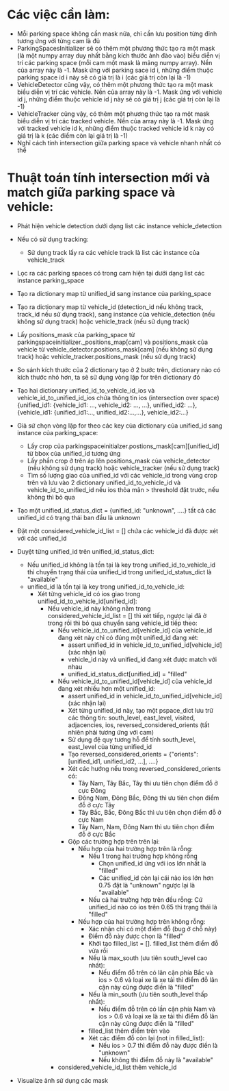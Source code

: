 # Các việc cần làm:
* Mỗi parking space không cần mask nữa, chỉ cần lưu position từng đỉnh tương ứng với từng cam là đủ
* ParkingSpacesInitializer sẽ có thêm một phương thức tạo ra một mask (là một numpy array duy nhất bằng kích thước ảnh đào vào) biểu diễn vị trí các parking space (mỗi cam một mask là mảng numpy array).
Nền của array này là -1. Mask ứng với parking sace id i, những điểm thuộc parking space id i này sẽ có giá trị là i (các giá trị còn lại là -1)
* VehicleDetector cũng vậy, có thêm một phương thức tạo ra một mask biểu diễn vị trí các vehicle. Nền của array này là -1. Mask ứng với vehicle id j, những điểm thuộc vehicle id j này sẽ có giá trị j (các giá trị còn lại là -1)
* VehicleTracker cũng vậy, có thêm một phương thức tạo ra một mask biểu diễn vị trí các tracked vehicle. Nền của array này là -1. Mask ứng với tracked vehicle id k, những điểm thuộc tracked vehicle id k này có giá trị là k (các điểm còn lại giá trị là -1)
* Nghĩ cách tính intersection giữa parking space và vehicle nhanh nhất có thể

# Thuật toán tính intersection mới và match giữa parking space và vehicle:

* Phát hiện vehicle detection dưới dạng list các instance vehicle_detection
* Nếu có sử dụng tracking:
    * Sử dụng track lấy ra các vehicle track là list các instance của vehicle_track
* Lọc ra các parking spaces có trong cam hiện tại dưới dạng list các instance parking_space
* Tạo ra dictionary map từ unified_id sang instance của parking_space
* Tạo ra dictionary map từ vehicle_id (detection_id nếu không track, track_id nếu sử dụng track),
sang instance của vehicle_detection (nếu không sử dụng track) hoặc vehicle_track (nếu sử dụng track)
* Lấy positions_mask của parking_space từ parkingspaceinitializer._positions_map[cam] và positions_mask của vehicle từ vehicle_detector.positions_mask[cam] (nếu không sử dụng track) hoặc
vehicle_tracker.positions_mask (nếu sử dụng track)
* So sánh kích thước của 2 dictionary tạo ở 2 bước trên, dictionary nào có kích thước nhỏ hơn,
ta sẽ sử dụng vòng lặp for trên dictionary đó
* Tạo hai dictionary unified_id_to_vehicle_id_ios và vehicle_id_to_unified_id_ios chứa thông tin ios (intersection over space) {unified_id1: {vehicle_id1: ..., vehicle_id2: ..., ...}, unified_id2: ...}, {vehicle_id1: {unified_id1:..., unified_id2:...,...}, vehicle_id2:...}
* Giả sử chọn vòng lặp for theo các key của dictionary của unified_id sang instance của parking_space:
    * Lấy crop của parkingspaceinitialzer.postions_mask[cam][unified_id] từ bbox của unified_id tương ứng
    * Lấy phần crop ở trên áp lên positions_mask của vehicle_detector (nếu không sử dụng track) hoặc vehicle_tracker (nếu sử dụng track)
    * Tìm số lượng giao của unified_id với các vehicle_id trong vùng crop trên và lưu vào 2 dictionary unified_id_to_vehicle_id và vehicle_id_to_unified_id nếu ios thỏa mãn > threshold đặt trước, nếu không thì bỏ qua
* Tạo một unified_id_status_dict = {unified_id: "unknown", ....} tất cả các unified_id có trạng thái ban đầu là unknown
* Đặt một considered_vehicle_id_list = [] chứa các vehicle_id đã được xét với các unified_id
* Duyệt từng unified_id trên unified_id_status_dict:
    * Nếu unified_id không là tồn tại là key trong unified_id_to_vehicle_id thì chuyển trạng thái của unified_id trong
    unified_id_status_dict là "available"
    * unified_id là tồn tại là key trong unified_id_to_vehicle_id:
        * Xét từng vehicle_id có ios giao trong unified_id_to_vehicle_id[unified_id]:
            * Nếu vehicle_id này không nằm trong considered_vehicle_id_list = [] thì xét tiếp, ngược lại đã ở trong rồi thì bỏ qua chuyển sang vehicle_id tiếp theo:
                * Nếu vehicle_id_to_unified_id[vehicle_id] của vehicle_id đang xét này chỉ có đúng một unified_id đang xét:
                    * assert unified_id in vehicle_id_to_unified_id[vehicle_id] (xác nhận lại)
                    * vehicle_id này và unified_id đang xét được match với nhau
                    * unified_id_status_dict[unified_id] = "filled"
                * Nếu vehicle_id_to_unified_id[vehicle_id] của vehicle_id đang xét nhiều hơn một unified_id:
                    * assert unified_id in vehicle_id_to_unified_id[vehicle_id] (xác nhận lại)
                    * Xét từng unified_id này, tạo một pspace_dict lưu trữ các thông tin:
                    south_level, east_level, visited, adjacencies, ios, reversed_considered_orients (tất nhiên phải tương ứng với cam)
                    * Sử dụng đệ quy tương hỗ để tính south_level, east_level của từng unified_id
                    * Tạo reversed_considered_orients = {"orients": [unified_id1, unified_id2, ...], ....}
                    * Xét các hướng nếu trong reversed_considered_orients có: 
                        * Tây Nam, Tây Bắc, Tây thì ưu tiên chọn điểm đỗ ở cực Đông
                        * Đông Nam, Đông Bắc, Đông thì ưu tiên chọn điểm đỗ ở cực Tây
                        * Tây Bắc, Bắc, Đông Bắc thì ưu tiên chọn điểm đỗ ở cực Nam
                        * Tây Nam, Nam, Đông Nam thì ưu tiên chọn điểm đỗ ở cực Bắc
                    * Gộp các trường hợp trên trên lại:
                        * Nếu hợp của hai trường hợp trên là rỗng:
                            * Nếu 1 trong hai trường hợp không rỗng
                                * Chọn unified_id ứng với ios lớn nhất là "filled"
                                * Các unified_id còn lại cái nào ios lớn hơn 0.75 đặt là "unknown" ngược lại là "available"
                            * Nếu cả hai trường hợp trên đều rỗng:
                                Cứ unified_id nào có ios trên 0.65 thì trạng thái là "filled"
                        * Nếu hợp của hai trường hợp trên không rỗng:
                            * Xác nhận chỉ có một điểm đỗ (bug ở chỗ này)
                            * Điểm đỗ này được chọn là "filled"
                            * Khởi tạo filled_list = []. filled_list thêm điểm đỗ vừa rồi
                            * Nếu là max_south (ưu tiên south_level cao nhất):
                                * Nếu điểm đỗ trên có lân cận phía Bắc và ios > 0.6 và loại xe là xe tải thì điểm đỗ lân cận này cũng được điền là "filled"
                            * Nếu là min_south (ưu tiên south_level thấp nhất):
                                * Nếu điểm đỗ trên có lần cận phía Nam và ios > 0.6 và loại xe là xe tải thì điểm đỗ lân cận này cũng được điền là "filled"
                            * filled_list thêm điểm trên vào
                            * Xét các điểm đỗ còn lại (not in filled_list):
                                * Nếu ios > 0.7 thì điểm đỗ này được điền là "unknown"
                                * Nếu không thì điểm đỗ này là "available"
                * considered_vehicle_id_list thêm vehicle_id

* Visualize ảnh sử dụng các mask                      
